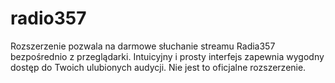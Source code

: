 # radio357

Rozszerzenie pozwala na darmowe słuchanie streamu Radia357 bezpośrednio z przeglądarki. Intuicyjny i prosty interfejs zapewnia wygodny dostęp do Twoich ulubionych audycji. Nie jest to oficjalne rozszerzenie.
